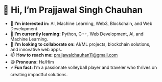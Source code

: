 # 👋 Hi, I’m Prajjawal Singh Chauhan  

- 👀 **I’m interested in:** AI, Machine Learning, Web3, Blockchain, and Web Development.  
- 🌱 **I’m currently learning:** Python, C++, Web Development, AI, and Machine Learning.  
- 💞️ **I’m looking to collaborate on:** AI/ML projects, blockchain solutions, and innovative web apps.  
- 📫 **How to reach me:** prajjawalchauhan11@gmail.com 
- 😄 **Pronouns:** He/Him  
- ⚡ **Fun fact:** I’m a passionate volleyball player and traveler who thrives on creating impactful solutions.  

